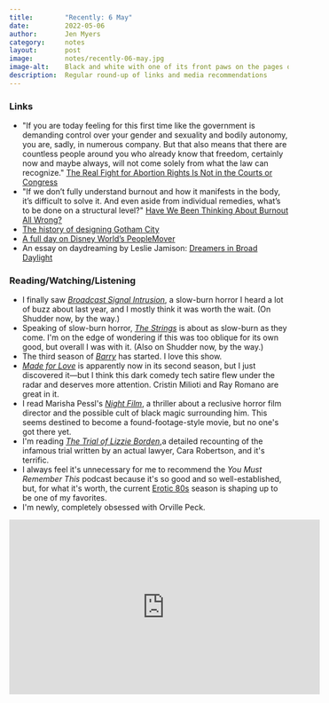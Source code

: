 ```yaml
---
title:        "Recently: 6 May"
date:         2022-05-06
author:       Jen Myers
category:     notes
layout:       post
image:        notes/recently-06-may.jpg
image-alt:    Black and white with one of its front paws on the pages of an open book on the grass
description:  Regular round-up of links and media recommendations
---
```




### Links

- "If you are today feeling for this first time like the government is demanding control over your gender and sexuality and bodily autonomy, you are, sadly, in numerous company. But that also means that there are countless people around you who already know that freedom, certainly now and maybe always, will not come solely from what the law can recognize." [The Real Fight for Abortion Rights Is Not in the Courts or Congress](https://newrepublic.com/article/166286/abortion-rights-roe-wade-alito-supreme-court)
- "If we don’t fully understand burnout and how it manifests in the body, it’s difficult to solve it. And even aside from individual remedies, what’s to be done on a structural level?" [Have We Been Thinking About Burnout All Wrong?](https://www.bustle.com/wellness/burnout-definition-what-we-get-wrong)
- [The history of designing Gotham City](https://www.theringer.com/2022/3/1/22955016/batman-gotham-city-design-history)
- [A full day on Disney World’s PeopleMover](https://www.youtube.com/watch?v=htJtxB\_nGq0&t=903s)
- An essay on daydreaming by Leslie Jamison: [Dreamers in Broad Daylight](https://astra-mag.com/articles/dreamers-in-broad-daylight-ten-conversations/)


### Reading/Watching/Listening

- I finally saw [_Broadcast Signal Intrusion_](https://letterboxd.com/film/broadcast-signal-intrusion/), a slow-burn horror I heard a lot of buzz about last year, and I mostly think it was worth the wait. (On Shudder now, by the way.)
- Speaking of slow-burn horror, [_The Strings_](https://letterboxd.com/film/film:652888/) is about as slow-burn as they come. I'm on the edge of wondering if this was too oblique for its own good, but overall I was with it. (Also on Shudder now, by the way.)
- The third season of [_Barry_](https://www.hbo.com/barry) has started. I love this show.
- [_Made for Love_](https://play.hbomax.com/series/urn:hbo:series:GYFE2Tg8P-76tMQEAAAAS) is apparently now in its second season, but I just discovered it—but I think this dark comedy tech satire flew under the radar and deserves more attention. Cristin Milioti and Ray Romano are great in it.
- I read Marisha Pessl's [_Night Film_](https://app.thestorygraph.com/books/ab101261-3fb6-44e3-91a3-14ac4aec66e3), a thriller about a reclusive horror film director and the possible cult of black magic surrounding him. This seems destined to become a found-footage-style movie, but no one's got there yet.
- I'm reading [_The Trial of Lizzie Borden_](https://app.thestorygraph.com/books/d716616f-8fe1-4c2a-9295-cef07740606b),a detailed recounting of the infamous trial written by an actual lawyer, Cara Robertson, and it's terrific.
- I always feel it's unnecessary for me to recommend the _You Must Remember This_ podcast because it's so good and so well-established, but, for what it's worth, the current [Erotic 80s](https://www.youmustrememberthispodcast.com/episodes/porno-chic-and-the-brief-heyday-of-x-ratings-erotic-80s-part-1) season is shaping up to be one of my favorites.
- I'm newly, completely obsessed with Orville Peck.

<div class="youtube-video-container">
  <iframe width="560" height="315" src="https://www.youtube.com/embed/mSb8WFYSyGw" title="YouTube video player" frameborder="0" allow="accelerometer; autoplay; clipboard-write; encrypted-media; gyroscope; picture-in-picture" allowfullscreen></iframe>
</div>
